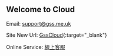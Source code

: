 ## Welcome to Cloud

Email:  support@gss.me.uk

Site New Url: [GssCloud](https://en.gsscloud.co.uk/){:target="_blank"}

Online Service: [線上客服](https://tawk.to/chat/5bc3ff7008387933e5bb4d56/default) 




